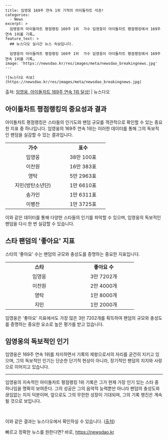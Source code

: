     ---
    title: 임영웅 169주 연속 1위 기적의 아이돌차트 석권!
    categories:
      - News
    excerpt: >
      임영웅의 아이돌차트 평점랭킹 169주 1위  가수 임영웅이 아이돌차트 평점랭킹에서 169주 연속 1위를 기록…
    feature_text: >
      ## 뉴스다오 실시간 뉴스 속보입니다.
    
      임영웅의 아이돌차트 평점랭킹 169주 1위  가수 임영웅이 아이돌차트 평점랭킹에서 169주 연속 1위를 기록…
    image: 'https://newsdao.kr/res/images/meta/newsdao_breakingnews.jpg'
    ---
    
    ![뉴스다오 속보](https://newsdao.kr/res/images/meta/newsdao_breakingnews.jpg)

<p>출처: <a href="https://newsdao.kr/4410" rel="dofollow">임영웅, 아이돌차트 169주 연속 1위 달성!</a> | 뉴스다오</p>

<h2 data-ke-size="size26">아이돌차트 평점랭킹의 중요성과 결과</h2>
<p data-ke-size="size16">아이돌차트 평점랭킹은 스타들의 인기도와 팬덤 규모를 객관적으로 확인할 수 있는 중요한 지표 중 하나입니다. 임영웅의 169주 연속 1위는 이러한 데이터를 통해 그의 독보적인 팬덤을 실감할 수 있는 결과입니다.</p>

<table>
  <colgroup>
    <col width="177">
    <col width="144">
  </colgroup>
  <tr>
    <td style="text-align: center; height: 17px;"><b>가수</b></td>
    <td style="text-align: center; height: 17px;"><b>표수</b></td>
  </tr>
  <tr>
    <td style="text-align: center; height: 17px;">임영웅</td>
    <td style="text-align: center; height: 17px;">38만 100표</td>
  </tr>
  <tr>
    <td style="text-align: center; height: 17px;">이찬원</td>
    <td style="text-align: center; height: 17px;">16만 383표</td>
  </tr>
  <tr>
    <td style="text-align: center; height: 17px;">영탁</td>
    <td style="text-align: center; height: 17px;">5만 2963표</td>
  </tr>
  <tr>
    <td style="text-align: center; height: 17px;">지민(방탄소년단)</td>
    <td style="text-align: center; height: 17px;">1만 6610표</td>
  </tr>
  <tr>
    <td style="text-align: center; height: 17px;">송가인</td>
    <td style="text-align: center; height: 17px;">1만 6311표</td>
  </tr>
  <tr>
    <td style="text-align: center; height: 17px;">이병찬</td>
    <td style="text-align: center; height: 17px;">1만 3725표</td>
  </tr>
</table>

<p data-ke-size="size16">이와 같은 데이터를 통해 다양한 스타들의 인기를 파악할 수 있으며, 임영웅의 독보적인 팬덤을 다시 한 번 실감할 수 있습니다.</p>

<h2 data-ke-size="size26">스타 팬덤의 '좋아요' 지표</h2>
<p data-ke-size="size16">스타의 '좋아요' 수는 팬덤의 규모와 충성도를 증명하는 중요한 지표입니다.</p>

<table>
  <colgroup>
    <col width="218">
    <col width="194">
  </colgroup>
  <tr>
    <td style="text-align: center; height: 17px;"><b>스타</b></td>
    <td style="text-align: center; height: 17px;"><b>좋아요 수</b></td>
  </tr>
  <tr>
    <td style="text-align: center; height: 17px;">임영웅</td>
    <td style="text-align: center; height: 17px;">3만 7202개</td>
  </tr>
  <tr>
    <td style="text-align: center; height: 17px;">이찬원</td>
    <td style="text-align: center; height: 17px;">2만 4000개</td>
  </tr>
  <tr>
    <td style="text-align: center; height: 17px;">영탁</td>
    <td style="text-align: center; height: 17px;">1만 8000개</td>
  </tr>
  <tr>
    <td style="text-align: center; height: 17px;">지민</td>
    <td style="text-align: center; height: 17px;">1만 2000개</td>
  </tr>
</table>

<p data-ke-size="size16">임영웅은 '좋아요' 지표에서도 가장 많은 3만 7202개를 획득하여 팬덤의 규모와 충성도를 증명하는 중요한 요소로 높은 평가를 받고 있습니다.</p>

<h2 data-ke-size="size26">임영웅의 독보적인 인기</h2>
<p data-ke-size="size16">임영웅은 169주 연속 1위를 차지하면서 기록의 제왕으로서의 자리를 굳건히 지키고 있으며, 그의 독보적인 인기는 단순한 단기적 현상이 아니라, 장기적인 팬덤의 지지와 사랑으로 이어지고 있습니다.</p>

<hr>
<p data-ke-size="size16">임영웅의 지속적인 아이돌차트 평점랭킹 1위 기록은 그가 현재 가장 인기 있는 스타 중 하나임을 명확히 보여준다. 그의 성공은 그의 음악적 능력뿐만 아니라 팬덤의 충성도와 끊임없는 지지 덕분이며, 앞으로도 그의 무한한 성장이 기대되며, 그의 기록 행진은 계속될 것으로 보입니다.</p>
<p data-ke-size="size16">&nbsp;</p>
<p data-ke-size="size16">이와 같은 결과는 뉴스다오에서 확인하실 수 있습니다. (<a href="https://newsdao.kr/4410">출처</a>)</p> 

빠르고 정확한 뉴스를 원한다면? 바로, <a href="https://newsdao.kr" rel="dofollow">https://newsdao.kr</a>


    
